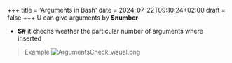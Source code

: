 +++
title = 'Arguments in Bash'
date = 2024-07-22T09:10:24+02:00
draft = false
+++
U can give arguments by **$number**
- **$#** it chechs weather the particular number of arguments where inserted 
>Example 
>![ArgumentsCheck_visual.png](/Notes/ArgumentsCheck_visual.png)
